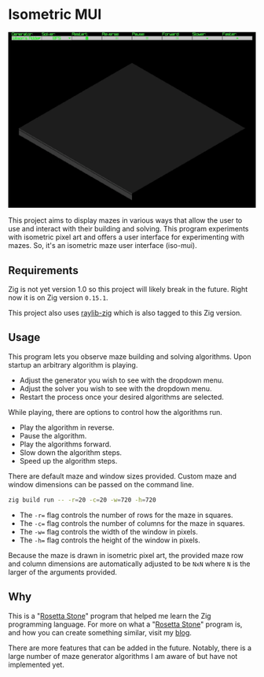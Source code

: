 # Isometric MUI

![wilson-loop](/assets/images/wilson-loop.gif)

This project aims to display mazes in various ways that allow the user to use and interact with their building and solving. This program experiments with isometric pixel art and offers a user interface for experimenting with mazes. So, it's an isometric maze user interface (iso-mui).

## Requirements

Zig is not yet version 1.0 so this project will likely break in the future. Right now it is on Zig version `0.15.1`. 

This project also uses [raylib-zig](https://github.com/raylib-zig/raylib-zig) which is also tagged to this Zig version.

## Usage

This program lets you observe maze building and solving algorithms. Upon startup an arbitrary algorithm is playing.

- Adjust the generator you wish to see with the dropdown menu.
- Adjust the solver you wish to see with the dropdown menu.
- Restart the process once your desired algorithms are selected.

While playing, there are options to control how the algorithms run.

- Play the algorithm in reverse.
- Pause the algorithm.
- Play the algorithms forward.
- Slow down the algorithm steps.
- Speed up the algorithm steps.

There are default maze and window sizes provided. Custom maze and window dimensions can be passed on the command line.

```zsh
zig build run -- -r=20 -c=20 -w=720 -h=720
```

- The `-r=` flag controls the number of rows for the maze in squares.
- The `-c=` flag controls the number of columns for the maze in squares.
- The `-w=` flag controls the width of the window in pixels.
- The `-h=` flag controls the height of the window in pixels.

Because the maze is drawn in isometric pixel art, the provided maze row and column dimensions are automatically adjusted to be `NxN` where `N` is the larger of the arguments provided.

## Why

This is a "[Rosetta Stone](https://agl-alexglopez.github.io/2025/08/01/rosetta-stones-and-mazes-the-premise.html)" program that helped me learn the Zig programming language. For more on what a "[Rosetta Stone](https://agl-alexglopez.github.io/2025/08/01/rosetta-stones-and-mazes-the-premise.html)" program is, and how you can create something similar, visit my [blog](https://agl-alexglopez.github.io/).

There are more features that can be added in the future. Notably, there is a large number of maze generator algorithms I am aware of but have not implemented yet.
